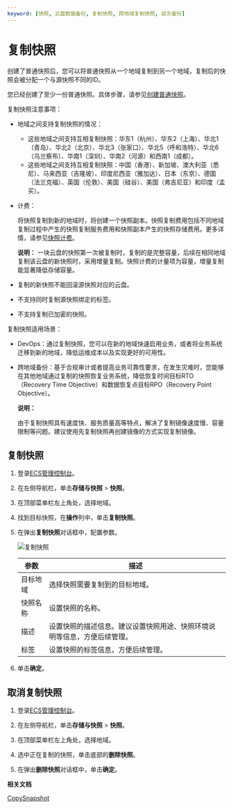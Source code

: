 ```yaml
---
keyword: [快照, 云盘数据备份, 复制快照, 跨地域复制快照, 容灾备份]
---
```


# 复制快照

创建了普通快照后，您可以将普通快照从一个地域复制到另一个地域，复制后的快照会被分配一个与源快照不同的ID。

您已经创建了至少一份普通快照。具体步骤，请参见[创建普通快照](/intl.zh-CN/快照/使用快照/创建普通快照.md)。

复制快照注意事项：

-   地域之间支持复制快照的情况：
    -   这些地域之间支持互相复制快照：华东1（杭州）、华东2（上海）、华北1（青岛）、华北2（北京）、华北3（张家口）、华北5（呼和浩特）、华北6（乌兰察布）、华南1（深圳）、华南2（河源）和西南1（成都）。
    -   这些地域之间支持互相复制快照：中国（香港）、新加坡、澳大利亚（悉尼）、马来西亚（吉隆坡）、印度尼西亚（雅加达）、日本（东京）、德国（法兰克福）、英国（伦敦）、美国（硅谷）、美国（弗吉尼亚）和印度（孟买）。
-   计费：

    将快照复制到新的地域时，将创建一个快照副本。快照复制费用包括不同地域复制过程中产生的快照复制服务费用和快照副本产生的快照存储费用。更多详情，请参见[快照计费](/intl.zh-CN/产品定价/快照计费.md)。

    **说明：** 一块云盘的快照第一次被复制时，复制的是完整容量，后续在相同地域复制该云盘的新快照时，采用增量复制。快照计费的计量项为容量，增量复制能显著降低存储容量。

-   复制的新快照不能回滚源快照对应的云盘。
-   不支持同时复制源快照绑定的标签。
-   不支持复制已加密的快照。

复制快照适用场景：

-   DevOps：通过复制快照，您可以在新的地域快速启用业务，或者将业务系统迁移到新的地域，降低运维成本以及实现更好的可用性。
-   跨地域备份：基于合规审计或者提高业务可靠性要求，在发生灾难时，您能够在其他地域通过复制的快照恢复业务系统，降低恢复时间目标RTO（Recovery Time Objective）和数据恢复点目标RPO（Recovery Point Objective）。

    **说明：**

    由于复制快照具有速度快、服务质量高等特点，解决了复制镜像速度慢、容量限制等问题。建议使用先复制快照再创建镜像的方式实现复制镜像。


## 复制快照

1.  登录[ECS管理控制台](https://ecs.console.aliyun.com)。

2.  在左侧导航栏，单击**存储与快照** \> **快照**。

3.  在顶部菜单栏左上角处，选择地域。

4.  找到目标快照，在**操作**列中，单击**复制快照**。

5.  在弹出**复制快照**对话框中，配置参数。

    ![复制快照](https://static-aliyun-doc.oss-cn-hangzhou.aliyuncs.com/assets/img/zh-CN/4888819951/p89221.png)

    |参数|描述|
    |--|--|
    |目标地域|选择快照需要复制到的目标地域。|
    |快照名称|设置快照的名称。|
    |描述|设置快照的描述信息。建议设置快照用途、快照环境说明等信息，方便后续管理。|
    |标签|设置快照的标签信息，方便后续管理。|

6.  单击**确定**。


## 取消复制快照

1.  登录[ECS管理控制台](https://ecs.console.aliyun.com)。

2.  在左侧导航栏，单击**存储与快照** \> **快照**。

3.  在顶部菜单栏左上角处，选择地域。

4.  选中正在复制的快照，单击底部的**删除快照**。

5.  在弹出**删除快照**对话框中，单击**确定**。


**相关文档**  


[CopySnapshot](/intl.zh-CN/API参考/快照/CopySnapshot.md)

